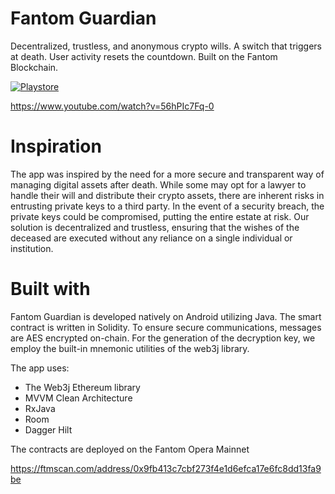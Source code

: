 # Fantom Guardian
Decentralized, trustless, and anonymous crypto wills. A switch that triggers at death. User activity resets the countdown. 
Built on the Fantom Blockchain.

[![Playstore](https://i.imgur.com/egBW0oo.png)](https://play.google.com/store/apps/details?id=com.penguinstudios.fantomguardian)

https://www.youtube.com/watch?v=56hPIc7Fq-0

# Inspiration
The app was inspired by the need for a more secure and transparent way of managing digital assets after death. While some may opt for a lawyer to handle their will and distribute their crypto assets, there are inherent risks in entrusting private keys to a third party. In the event of a security breach, the private keys could be compromised, putting the entire estate at risk. Our solution is decentralized and trustless, ensuring that the wishes of the deceased are executed without any reliance on a single individual or institution.

# Built with

Fantom Guardian is developed natively on Android utilizing Java. The smart contract is written in Solidity. To ensure secure communications, messages are AES encrypted on-chain. For the generation of the decryption key, we employ the built-in mnemonic utilities of the web3j library.

The app uses:

- The Web3j Ethereum library
- MVVM Clean Architecture 
- RxJava
- Room
- Dagger Hilt

The contracts are deployed on the Fantom Opera Mainnet

https://ftmscan.com/address/0x9fb413c7cbf273f4e1d6efca17e6fc8dd13fa9be
